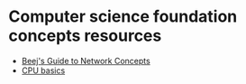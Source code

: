 # Computer science foundation concepts resources

* [Beej's Guide to Network Concepts](https://beej.us/guide/bgnet0/html/split/)
* [CPU basics](https://cpu.land/the-basics)
